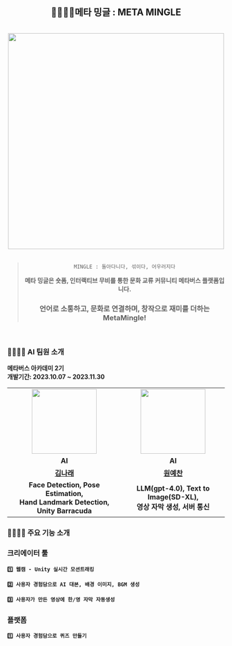 <div align="center">
  
  ## 👨‍👩‍👧‍👦메타 밍글 : META MINGLE

  <br>

  <img src="https://github.com/meta-mingles/.github/assets/88484476/6c623e90-4758-423b-b493-56f548f5b6d2" width="500"/>

  <br>
  <br>

>  `MINGLE : 돌아다니다, 섞이다, 어우러지다`
> 
>  **메타 밍글은 숏폼, 인터랙티브 무비를 통한 문화 교류 커뮤니티 메타버스 플랫폼입니다.**
>
> ### **언어로 소통하고, 문화로 연결하며, 창작으로 재미를 더하는 MetaMingle!**

 <br> 

</div>



### 👨‍👩‍👧‍👦 AI 팀원 소개 
**메타버스 아카데미 2기** <br/> **개발기간: 2023.10.07 ~ 2023.11.30**
<table>
  <tr>
    <td align="center"><a href="https://github.com/narae3759"><img src="https://avatars.githubusercontent.com/narae3759" width="150px;" alt="">
    <td align="center"><a href="https://github.com/yechan-9208"><img src="https://avatars.githubusercontent.com/yechan-9208" width="150px;" alt="">
  </tr>
  <tr>
    <td align="center"><strong>AI</strong></td>
    <td align="center"><strong>AI</strong></td>
  </tr>
  <tr>
    <td align="center"><a href="https://github.com/narae3759"><b>김나래</b></td>
    <td align="center"><a href="https://github.com/yechan-9208"><b>원예찬</b></td>
  </tr>
  <tr>
    <td align="center"><strong> Face Detection, Pose Estimation,</br>Hand Landmark Detection, Unity Barracuda  </strong></td>
    <td align="center"><strong> LLM(gpt-4.0), Text to Image(SD-XL),</br> 영상 자막 생성, 서버 통신 </strong></td>
  </tr>
</table>

### 👨‍👩‍👧‍👦 주요 기능 소개

### 크리에이터 툴

**`1️⃣ 웹캠 - Unity 실시간 모션트래킹 `**

**`2️⃣ 사용자 경험담으로 AI 대본, 배경 이미지, BGM 생성 `**

**`3️⃣ 사용자가 만든 영상에 한/영 자막 자동생성 `**

### 플랫폼

**`1️⃣ 사용자 경험담으로 퀴즈 만들기 `**


